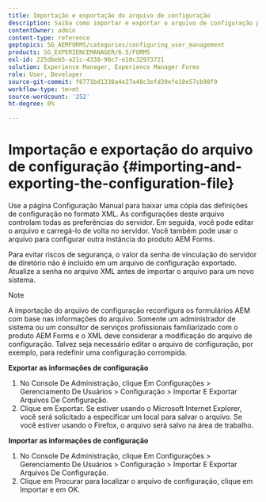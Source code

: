 ```yaml
---
title: Importação e exportação do arquivo de configuração
description: Saiba como importar e exportar o arquivo de configuração para editar as preferências do servidor ou configurar outra instância do produto AEM Forms.
contentOwner: admin
content-type: reference
geptopics: SG_AEMFORMS/categories/configuring_user_management
products: SG_EXPERIENCEMANAGER/6.5/FORMS
exl-id: 225dbeb5-a21c-4338-98c7-e10c32973721
solution: Experience Manager, Experience Manager Forms
role: User, Developer
source-git-commit: f6771bd1338a4e27a48c3efd39efe18e57cb98f9
workflow-type: tm+mt
source-wordcount: '252'
ht-degree: 0%

---
```


# Importação e exportação do arquivo de configuração {#importing-and-exporting-the-configuration-file}

Use a página Configuração Manual para baixar uma cópia das definições de configuração no formato XML. As configurações deste arquivo controlam todas as preferências do servidor. Em seguida, você pode editar o arquivo e carregá-lo de volta no servidor. Você também pode usar o arquivo para configurar outra instância do produto AEM Forms.

Para evitar riscos de segurança, o valor da senha de vinculação do servidor de diretório não é incluído em um arquivo de configuração exportado. Atualize a senha no arquivo XML antes de importar o arquivo para um novo sistema.

>[!NOTE]
>
>A importação do arquivo de configuração reconfigura os formulários AEM com base nas informações do arquivo. Somente um administrador de sistema ou um consultor de serviços profissionais familiarizado com o produto AEM Forms e o XML deve considerar a modificação do arquivo de configuração. Talvez seja necessário editar o arquivo de configuração, por exemplo, para redefinir uma configuração corrompida.

**Exportar as informações de configuração**

1. No Console De Administração, clique Em Configurações > Gerenciamento De Usuários > Configuração > Importar E Exportar Arquivos De Configuração.
1. Clique em Exportar. Se estiver usando o Microsoft Internet Explorer, você será solicitado a especificar um local para salvar o arquivo. Se você estiver usando o Firefox, o arquivo será salvo na área de trabalho.

**Importar as informações de configuração**

1. No Console De Administração, clique Em Configurações > Gerenciamento De Usuários > Configuração > Importar E Exportar Arquivos De Configuração.
1. Clique em Procurar para localizar o arquivo de configuração, clique em Importar e em OK.
